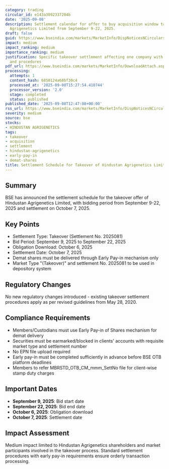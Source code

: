 ```yaml
---
category: trading
circular_id: e143a3092337204b
date: '2025-09-08'
description: Settlement calendar for offer to buy acquisition window takeover of Hindustan
  Agrigenetics Limited from September 9-22, 2025.
draft: false
guid: https://www.bseindia.com/markets/MarketInfo/DispNoticesNCirculars.aspx?Noticeid={A3909291-BDCA-41BD-96D9-C32BF3A0A5D4}&noticeno=20250908-22&dt=09/08/2025&icount=22&totcount=37&flag=0
impact: medium
impact_ranking: medium
importance_ranking: medium
justification: Specific takeover settlement affecting one company with defined timeline
  and procedures
pdf_url: https://www.bseindia.com/markets/MarketInfo/DownloadAttach.aspx?id=20250908-22&attachedId=
processing:
  attempts: 1
  content_hash: 6850124a68bf30c4
  processed_at: '2025-09-08T15:27:54.410744'
  processor_version: '2.0'
  stage: completed
  status: published
published_date: '2025-09-08T12:47:08+00:00'
rss_url: https://www.bseindia.com/markets/MarketInfo/DispNoticesNCirculars.aspx?Noticeid={A3909291-BDCA-41BD-96D9-C32BF3A0A5D4}&noticeno=20250908-22&dt=09/08/2025&icount=22&totcount=37&flag=0
severity: medium
source: bse
stocks:
- HINDUSTAN AGRIGENETICS
tags:
- takeover
- acquisition
- settlement
- hindustan-agrigenetics
- early-pay-in
- demat-shares
title: Settlement Schedule for Takeover of Hindustan Agrigenetics Limited
---
```


## Summary

BSE has announced the settlement schedule for the takeover offer of Hindustan Agrigenetics Limited, with bidding period from September 9-22, 2025 and settlement on October 7, 2025.

## Key Points

- Settlement Type: Takeover (Settlement No. 2025081)
- Bid Period: September 9, 2025 to September 22, 2025
- Obligation Download: October 6, 2025
- Settlement Date: October 7, 2025
- Demat shares must be delivered through Early Pay-in mechanism only
- Market Type "(Takeover)" and settlement No. 2025081 to be used in depository system

## Regulatory Changes

No new regulatory changes introduced - existing takeover settlement procedures apply as per revised guidelines from May 28, 2020.

## Compliance Requirements

- Members/Custodians must use Early Pay-in of Shares mechanism for demat delivery
- Securities must be earmarked/blocked in clients' accounts with requisite market type and settlement number
- No EPN file upload required
- Early pay-in must be completed sufficiently in advance before BSE OTB platform deadlines
- Members to refer MBRSTD_OTB_CM_mmm_SettNo file for client-wise stamp duty charges

## Important Dates

- **September 9, 2025**: Bid start date
- **September 22, 2025**: Bid end date
- **October 6, 2025**: Obligation download
- **October 7, 2025**: Settlement date

## Impact Assessment

Medium impact limited to Hindustan Agrigenetics shareholders and market participants involved in the takeover process. Standard settlement procedures with early pay-in requirements ensure orderly transaction processing.